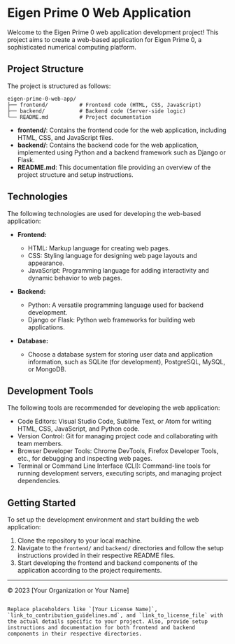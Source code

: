 
# Eigen Prime 0 Web Application

Welcome to the Eigen Prime 0 web application development project! This project aims to create a web-based application for Eigen Prime 0, a sophisticated numerical computing platform.

## Project Structure

The project is structured as follows:

```
eigen-prime-0-web-app/
├── frontend/          # Frontend code (HTML, CSS, JavaScript)
├── backend/           # Backend code (Server-side logic)
└── README.md          # Project documentation
```

- **frontend/**: Contains the frontend code for the web application, including HTML, CSS, and JavaScript files.
- **backend/**: Contains the backend code for the web application, implemented using Python and a backend framework such as Django or Flask.
- **README.md**: This documentation file providing an overview of the project structure and setup instructions.

## Technologies

The following technologies are used for developing the web-based application:

- **Frontend:**
  - HTML: Markup language for creating web pages.
  - CSS: Styling language for designing web page layouts and appearance.
  - JavaScript: Programming language for adding interactivity and dynamic behavior to web pages.

- **Backend:**
  - Python: A versatile programming language used for backend development.
  - Django or Flask: Python web frameworks for building web applications.

- **Database:**
  - Choose a database system for storing user data and application information, such as SQLite (for development), PostgreSQL, MySQL, or MongoDB.

## Development Tools

The following tools are recommended for developing the web application:

- Code Editors: Visual Studio Code, Sublime Text, or Atom for writing HTML, CSS, JavaScript, and Python code.
- Version Control: Git for managing project code and collaborating with team members.
- Browser Developer Tools: Chrome DevTools, Firefox Developer Tools, etc., for debugging and inspecting web pages.
- Terminal or Command Line Interface (CLI): Command-line tools for running development servers, executing scripts, and managing project dependencies.

## Getting Started

To set up the development environment and start building the web application:

1. Clone the repository to your local machine.
2. Navigate to the `frontend/` and `backend/` directories and follow the setup instructions provided in their respective README files.
3. Start developing the frontend and backend components of the application according to the project requirements.

---

© 2023 [Your Organization or Your Name]
```

Replace placeholders like `[Your License Name]`, `link_to_contribution_guidelines.md`, and `link_to_license_file` with the actual details specific to your project. Also, provide setup instructions and documentation for both frontend and backend components in their respective directories.
